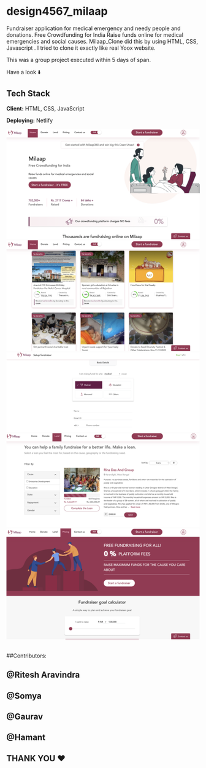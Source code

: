 # design4567_milaap
Fundraiser application for medical emergency and needy people and donations. Free Crowdfunding for India Raise funds online for medical emergencies and social causes.
 Milaap_Clone did this by using HTML, CSS, Javascript . I tried to clone it exactly like real Yoox website.



This was a group project executed within 5 days of span.


Have a look ⬇️



## Tech Stack

**Client:** HTML, CSS, JavaScript

**Deploying:** Netlify
<br>

<img src="/images/img1.png" alt="">

<br>

<img src="/images/img2.png" alt="">

<br>
<img src="/images/img3.png" alt="">

<br>
<img src="/images/img4.png" alt="">

<br>
<img src="/images/img5.png" alt="">

<br>
<img src="/images/img6.png" alt="">



##Contributors:
## @Ritesh Aravindra
## @Somya
## @Gaurav
## @Hamant



## THANK YOU ❤️
